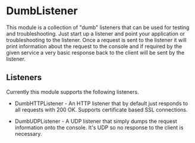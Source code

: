 # DumbListener

This module is a collection of "dumb" listeners that can be used for testing and troubleshooting. Just start up a listener and point your application or troubleshooting to the listener. Once a request is sent to the listener it will print information about the request to the console and if required by the given service a very basic response back to the client will be sent by the listener.

## Listeners

Currently this module supports the following listeners.

- DumbHTTPListener - An HTTP listener that by default just responds to all requests with 200 OK. Supports certificate based SSL connections.

- DumbUDPListener - A UDP listener that simply dumps the request information onto the console. It's UDP so no response to the client is necessary.